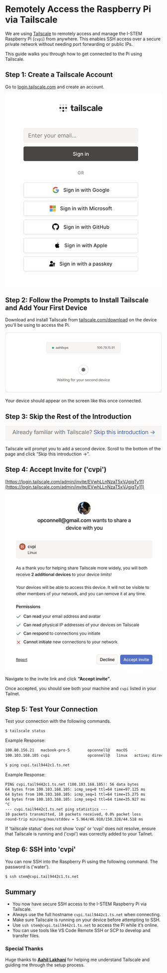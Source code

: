 # Remotely Access the Raspberry Pi via Tailscale

We are using [Tailscale](https://tailscale.com) to remotely access and manage the I-STEM Raspberry Pi (`cvpi`) from anywhere. This enables SSH access over a secure private network without needing port forwarding or public IPs.

This guide walks you through how to get connected to the Pi using Tailscale.

## Step 1: Create a Tailscale Account

Go to [login.tailscale.com](https://login.tailscale.com) and create an account.

![screenshot1](./screenshot1.png)

## Step 2: Follow the Prompts to Install Tailscale and Add Your First Device

Download and install Tailscale from [tailscale.com/download](https://tailscale.com/download) on the device you'll be using to access the Pi.

![screenshot2](./screenshot2.png)

Your device should appear on the screen like this once connected.

## Step 3: Skip the Rest of the Introduction

![screenshot3](./screenshot3.png)

Tailscale will prompt you to add a second device. Scroll to the bottom of the page and click “Skip this introduction →”.

## Step 4: Accept Invite for ('cvpi')

[https://login.tailscale.com/admin/invite/EVwhLLnNzaT5xVJgjgTy11](https://login.tailscale.com/admin/invite/EVwhLLnNzaT5xVJgjgTy11)

![screenshot4](./screenshot4.png)

Navigate to the invite link and click **“Accept invite”**.

Once accepted, you should see both your machine and `cvpi` listed in your Tailnet.

## Step 5: Test Your Connection

Test your connection with the following commands.

```bash
$ tailscale status
```

Example Response:

```bash
100.80.156.21   macbook-pro-5        opconnell@   macOS   -
100.103.168.105 cvpi                 opconnell@   linux   active; direct 10.2.3.191:41641, tx 497344 rx 2083840
```

```bash
$ ping cvpi.tail9442c1.ts.net
```

Example Response:

```base
PING cvpi.tail9442c1.ts.net (100.103.168.105): 56 data bytes
64 bytes from 100.103.168.105: icmp_seq=0 ttl=64 time=97.125 ms
64 bytes from 100.103.168.105: icmp_seq=1 ttl=64 time=15.275 ms
64 bytes from 100.103.168.105: icmp_seq=2 ttl=64 time=35.927 ms
^C
--- cvpi.tail9442c1.ts.net ping statistics ---
10 packets transmitted, 10 packets received, 0.0% packet loss
round-trip min/avg/max/stddev = 5.964/46.910/150.328/44.518 ms
```

If 'tailscale status' does not show 'cvpi' or 'cvpi' does not resolve, ensure that Tailscale is running and ('cvpi') was correctly added to your Tailnet.

## Step 6: SSH into 'cvpi'

You can now SSH into the Raspberry Pi using the following command. The password is ('water').

```bash
$ ssh stem@cvpi.tail9442c1.ts.net
```

## Summary

- You now have secure SSH access to the I-STEM Raspberry Pi via Tailscale.
- Always use the full hostname `cvpi.tail9442c1.ts.net` when connecting.
- Make sure Tailscale is running on your device before attempting to SSH.
- Use `ssh stem@cvpi.tail9442c1.ts.net` to access the Pi while it’s online.
- You can use tools like VS Code Remote SSH or SCP to develop and transfer files.

### Special Thanks

Huge thanks to [**Aahil Lakhani**](https://github.com/Aahil52) for helping me understand Tailscale and guiding me through the setup process.
